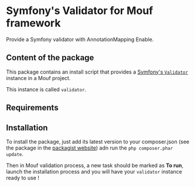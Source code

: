 Symfony's Validator for Mouf framework
======================================

Provide a Symfony validator with AnnotationMapping Enable.

Content of the package
----------------------

This package contains an install script that provides a [Symfony's `Validator`](http://symfony.com/doc/master/book/validation.html) instance in a Mouf project.

This instance is called `validator`.

Requirements
------------

Installation
------------

To install the package, just add its latest version to your composer.json (see the package in the [packagist website](https://packagist.org/packages/mouf/utils.common.symfony-validator-wrapper)) adn run the `php composer.phar update`.

Then in Mouf validation process, a new task should be marked as **To run**, launch the installation process and you will have your `validator` instance ready to use !
